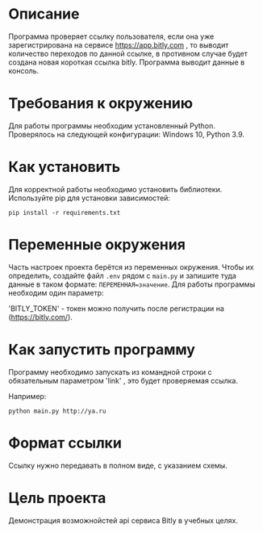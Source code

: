 # Описание

Программа проверяет ссылку пользователя, если она уже зарегистрирована на сервисе https://app.bitly.com ,
то выводит количество переходов по данной ссылке, в противном случае будет создана новая
короткая ссылка bitly. Программа выводит данные в консоль.

# Требования к окружению

Для работы программы необходим установленный Python.
Проверялось на следующей конфигурации:
Windows 10, Python 3.9.

# Как установить

Для корректной работы необходимо установить библиотеки.
Используйте pip для установки зависимостей:

```
pip install -r requirements.txt
```

# Переменные окружения

Часть настроек проекта берётся из переменных окружения. Чтобы их определить, создайте файл `.env` рядом с `main.py` и запишите туда данные в таком формате: `ПЕРЕМЕННАЯ=значение`.
Для работы программы необходим один параметр:

'BITLY_TOKEN' - токен можно получить после регистрации на (https://bitly.com/).

# Как запустить программу

Программу необходимо запускать из командной строки с обязательным параметром 'link' , это будет проверяемая ссылка.

Например:

```
python main.py http://ya.ru
```


# Формат ссылки

Ссылку нужно передавать в полном виде, с указанием схемы.

# Цель проекта

Демонстрация возможнойстей api сервиса Bitly в учебных целях.

